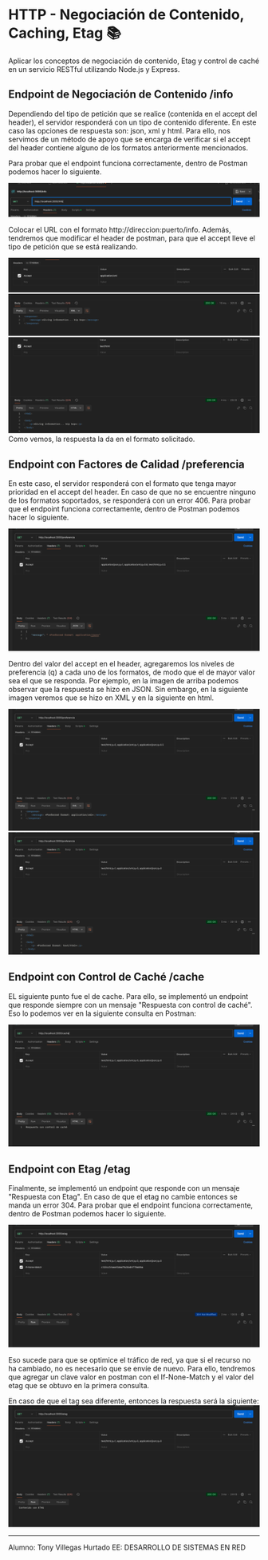 # HTTP - Negociación de Contenido, Caching, Etag :books:
Aplicar los conceptos de negociación de contenido, Etag y control de caché en un servicio RESTful utilizando Node.js y Express.

## Endpoint de Negociación de Contenido **/info**
Dependiendo del tipo de petición que se realice (contenida en el accept del header), el servidor responderá con un tipo de contenido diferente. En este caso las opciones de respuesta son: json, xml y html.
Para ello, nos servimos de un método de apoyo que se encarga de verificar si el accept del header contiene alguno de los formatos anteriormente mencionados. 

Para probar que el endpoint funciona correctamente, dentro de Postman podemos hacer lo siguiente. 

![alt text](images/image.png)

Colocar el URL con el formato http://direccion:puerto/info. Además, tendremos que modificar el header de postman, para que el accept lleve el tipo de petición que se está realizando.

![alt text](images/image02.png)
![alt text](images/image03.png)
![alt text](images/image04.png)
Como vemos, la respuesta la da en el formato solicitado.

## Endpoint con Factores de Calidad **/preferencia**

En este caso, el servidor responderá con el formato que tenga mayor prioridad en el accept del header. En caso de que no se encuentre ninguno de los formatos soportados, se responderá con un error 406.
Para probar que el endpoint funciona correctamente, dentro de Postman podemos hacer lo siguiente.

![alt text](images/image05.png)


Dentro del valor del accept en el header, agregaremos los niveles de preferencia (q) a cada uno de los formatos, de modo que el de mayor valor sea el que se responda. Por ejemplo, en la imagen de arriba podemos observar que la respuesta se hizo en JSON. Sin embargo, en la siguiente imagen veremos que se hizo en XML y en la siguiente en html. 

![alt text](images/image06.png)
![alt text](images/image07.png)

## Endpoint con Control de Caché **/cache**
EL siguiente punto fue el de cache. Para ello, se implementó un endpoint que responde siempre con un mensaje "Respuesta con control de caché".
Eso lo podemos ver en la siguiente consulta en Postman:

![alt text](images/image08.png)

## Endpoint con  Etag **/etag**
Finalmente, se implementó un endpoint que responde con un mensaje "Respuesta con Etag". En caso de que el etag no cambie entonces se manda un error 304. Para probar que el endpoint funciona correctamente, dentro de Postman podemos hacer lo siguiente.

![alt text](images/image09.png)

Eso sucede para que se optimice el tráfico de red, ya que si el recurso no ha cambiado, no es necesario que se envíe de nuevo. Para ello, tendremos que agregar un clave valor en postman con el If-None-Match y el valor del etag que se obtuvo en la primera consulta.

En caso de que el tag sea diferente, entonces la respuesta será la siguiente:
![alt text](images/image10.png)

----
Alumno: Tony Villegas Hurtado 
EE: DESARROLLO DE SISTEMAS EN RED
